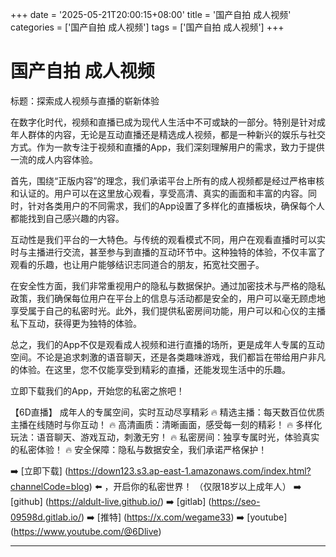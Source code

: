 +++
date = '2025-05-21T20:00:15+08:00'
title = '国产自拍 成人视频'
categories = ['国产自拍 成人视频']
tags = ['国产自拍 成人视频']
+++

# 国产自拍 成人视频

标题：探索成人视频与直播的崭新体验

在数字化时代，视频和直播已成为现代人生活中不可或缺的一部分。特别是针对成年人群体的内容，无论是互动直播还是精选成人视频，都是一种新兴的娱乐与社交方式。作为一款专注于视频和直播的App，我们深刻理解用户的需求，致力于提供一流的成人内容体验。

首先，围绕“正版内容”的理念，我们承诺平台上所有的成人视频都是经过严格审核和认证的。用户可以在这里放心观看，享受高清、真实的画面和丰富的内容。同时，针对各类用户的不同需求，我们的App设置了多样化的直播板块，确保每个人都能找到自己感兴趣的内容。

互动性是我们平台的一大特色。与传统的观看模式不同，用户在观看直播时可以实时与主播进行交流，甚至参与到直播的互动环节中。这种独特的体验，不仅丰富了观看的乐趣，也让用户能够结识志同道合的朋友，拓宽社交圈子。

在安全性方面，我们非常重视用户的隐私与数据保护。通过加密技术与严格的隐私政策，我们确保每位用户在平台上的信息与活动都是安全的，用户可以毫无顾虑地享受属于自己的私密时光。此外，我们提供私密房间功能，用户可以和心仪的主播私下互动，获得更为独特的体验。

总之，我们的App不仅是观看成人视频和进行直播的场所，更是成年人专属的互动空间。不论是追求刺激的语音聊天，还是各类趣味游戏，我们都旨在带给用户非凡的体验。在这里，您不仅能享受到精彩的直播，还能发现生活中的乐趣。

立即下载我们的App，开始您的私密之旅吧！ 

【6D直播】
成年人的专属空间，实时互动尽享精彩
🔥 精选主播：每天数百位优质主播在线随时与你互动！
🔥 高清画质：清晰画面，感受每一刻的精彩！
🔥 多样化玩法：语音聊天、游戏互动，刺激无穷！
🔥 私密房间：独享专属时光，体验真实的私密体验！
🔥 安全保障：隐私与数据安全，我们承诺严格保护！

➡️ [立即下载] (https://down123.s3.ap-east-1.amazonaws.com/index.html?channelCode=blog) ⬅️ ，开启你的私密世界！
（仅限18岁以上成年人）
➡️ [github] (https://aldult-live.github.io/)
➡️ [gitlab] (https://seo-09598d.gitlab.io/)
➡️ [推特] (https://x.com/wegame33)
➡️ [youtube] (https://www.youtube.com/@6Dlive)

---
